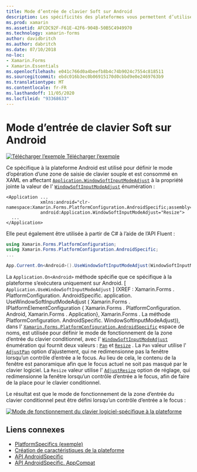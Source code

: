 ```yaml
---
title: Mode d’entrée de clavier Soft sur Android
description: Les spécificités des plateformes vous permettent d’utiliser des fonctionnalités uniquement disponibles sur une plateforme spécifique, sans implémenter de convertisseurs ou d’effets personnalisés. Cet article explique comment utiliser le spécifique à la plateforme Android qui définit le mode d’opération pour une zone de saisie de clavier souple.
ms.prod: xamarin
ms.assetid: AFCDC92F-F61E-42F6-904B-50B5C4949970
ms.technology: xamarin-forms
author: davidbritch
ms.author: dabritch
ms.date: 07/10/2018
no-loc:
- Xamarin.Forms
- Xamarin.Essentials
ms.openlocfilehash: e041c766d0a4beefb8b4c74b9024c7554c818511
ms.sourcegitcommit: ebdc016b3ec0b06915170d0cbbd9e0e2469763b9
ms.translationtype: MT
ms.contentlocale: fr-FR
ms.lasthandoff: 11/05/2020
ms.locfileid: "93368633"
---
```

# <a name="soft-keyboard-input-mode-on-android"></a>Mode d’entrée de clavier Soft sur Android

[![Télécharger l’exemple](~/media/shared/download.png) Télécharger l’exemple](/samples/xamarin/xamarin-forms-samples/userinterface-platformspecifics)

Ce spécifique à la plateforme Android est utilisé pour définir le mode d’opération d’une zone de saisie de clavier souple et est consommé en XAML en affectant [`Application.WindowSoftInputModeAdjust`](xref:Xamarin.Forms.PlatformConfiguration.AndroidSpecific.Application.WindowSoftInputModeAdjustProperty) à la propriété jointe la valeur de l' [`WindowSoftInputModeAdjust`](xref:Xamarin.Forms.PlatformConfiguration.AndroidSpecific.WindowSoftInputModeAdjust) énumération :

```xaml
<Application ...
             xmlns:android="clr-namespace:Xamarin.Forms.PlatformConfiguration.AndroidSpecific;assembly=Xamarin.Forms.Core"
             android:Application.WindowSoftInputModeAdjust="Resize">
  ...
</Application>
```

Elle peut également être utilisée à partir de C# à l’aide de l’API Fluent :

```csharp
using Xamarin.Forms.PlatformConfiguration;
using Xamarin.Forms.PlatformConfiguration.AndroidSpecific;
...

App.Current.On<Android>().UseWindowSoftInputModeAdjust(WindowSoftInputModeAdjust.Resize);
```

La `Application.On<Android>` méthode spécifie que ce spécifique à la plateforme s’exécutera uniquement sur Android. [ `Application.UseWindowSoftInputModeAdjust` ] (XREF : Xamarin.Forms . PlatformConfiguration. AndroidSpecific. application. UseWindowSoftInputModeAdjust ( Xamarin.Forms . IPlatformElementConfiguration { Xamarin.Forms . PlatformConfiguration. Android, Xamarin.Forms . Application}, Xamarin.Forms . La méthode PlatformConfiguration. AndroidSpecific. WindowSoftInputModeAdjust)), dans l' [`Xamarin.Forms.PlatformConfiguration.AndroidSpecific`](xref:Xamarin.Forms.PlatformConfiguration.AndroidSpecific) espace de noms, est utilisée pour définir le mode de fonctionnement de la zone d’entrée du clavier conditionnel, avec l' [`WindowSoftInputModeAdjust`](xref:Xamarin.Forms.PlatformConfiguration.AndroidSpecific.WindowSoftInputModeAdjust) énumération qui fournit deux valeurs : [`Pan`](xref:Xamarin.Forms.PlatformConfiguration.AndroidSpecific.WindowSoftInputModeAdjust.Pan) et [`Resize`](xref:Xamarin.Forms.PlatformConfiguration.AndroidSpecific.WindowSoftInputModeAdjust.Resize) . La `Pan` valeur utilise l' [`AdjustPan`](xref:Android.Views.SoftInput.AdjustPan) option d’ajustement, qui ne redimensionne pas la fenêtre lorsqu’un contrôle d’entrée a le focus. Au lieu de cela, le contenu de la fenêtre est panoramique afin que le focus actuel ne soit pas masqué par le clavier logiciel. La `Resize` valeur utilise l' [`AdjustResize`](xref:Android.Views.SoftInput.AdjustResize) option de réglage, qui redimensionne la fenêtre lorsqu’un contrôle d’entrée a le focus, afin de faire de la place pour le clavier conditionnel.

Le résultat est que le mode de fonctionnement de la zone d’entrée du clavier conditionnel peut être défini lorsqu’un contrôle d’entrée a le focus :

[![Mode de fonctionnement du clavier logiciel-spécifique à la plateforme](soft-keyboard-input-mode-images/pan-resize.png)](soft-keyboard-input-mode-images/pan-resize-large.png#lightbox "Mode de fonctionnement du clavier logiciel Platform-Specific")

## <a name="related-links"></a>Liens connexes

- [PlatformSpecifics (exemple)](/samples/xamarin/xamarin-forms-samples/userinterface-platformspecifics)
- [Création de caractéristiques de la plateforme](~/xamarin-forms/platform/platform-specifics/index.md#creating-platform-specifics)
- [API AndroidSpecific](xref:Xamarin.Forms.PlatformConfiguration.AndroidSpecific)
- [API AndroidSpecific. AppCompat](xref:Xamarin.Forms.PlatformConfiguration.AndroidSpecific.AppCompat)
